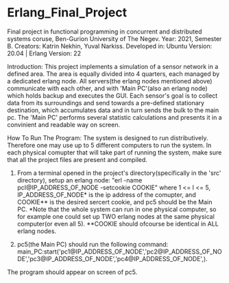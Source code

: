 # Erlang_Final_Project
Final project in functional programming in concurrent and distributed systems coruse, Ben-Gurion University of The Negev.
Year: 2021, Semester B.
Creators: Katrin Nekhin, Yuval Narkiss.
Developed in: Ubuntu Version: 20.04 | Erlang Version: 22

Introduction:
This project implements a simulation of a sensor network in a defined area.
The area is equally divided into 4 quarters, each managed by a dedicated erlang node.
All servers(the erlang nodes mentioned above) communicate with each other, and with 'Main PC'(also an erlang node) which holds backup and executes the GUI.
Each sensor's goal is to collect data from its surroundings and send towards a pre-defined stationary destination,
which accumulates data and in turn sends the bulk to the main pc.
The 'Main PC' performs several statistic calculations and presents it in a convinient and readable way on screen.

How To Run The Program:
The system is designed to run distributively. Therefore one may use up to 5 different computers to run the system.
In each physical comupter that will take part of running the system, make sure that all the project files are present and compiled.

1. From a terminal opened in the project's directory(specifically in the 'src' directory), setup an erlang node: "erl -name pcI@IP_ADDRESS_OF_NODE -setcookie COOKIE"
where 1 <= I <= 5, IP_ADDRESS_OF_NODE* is the ip address of the comupter, and COOKIE** is the desired sercert cookie,
and pc5 should be the Main PC. 
*Note that the whole system can run in one physical computer, so for example one could set up TWO erlang nodes at the same physical computer(or even all 5).
**COOKIE should ofcourse be identical in ALL erlang nodes.

2. pc5(the Main PC) should run the following command:
main_PC:start('pc1@IP_ADDRESS_OF_NODE','pc2@IP_ADDRESS_OF_NODE','pc3@IP_ADDRESS_OF_NODE','pc4@IP_ADDRESS_OF_NODE',).

The program should appear on screen of pc5.
